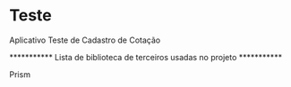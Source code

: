 # Teste
Aplicativo Teste de Cadastro de Cotação

*********** Lista de biblioteca de terceiros usadas no projeto ***********

Prism
